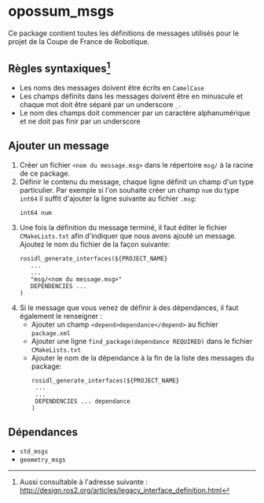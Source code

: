 # opossum_msgs
Ce package contient toutes les définitions de messages utilisés pour le projet
de la Coupe de France de Robotique.


## Règles syntaxiques[^1]

 - Les noms des messages doivent être écrits en `CamelCase`
 - Les champs définits dans les messages doivent être en minuscule et chaque
   mot doit être séparé par un underscore `_`.
 - Le nom des champs doit commencer par un caractère alphanumérique et ne doit
   pas finir par un underscore

[^1]: Aussi consultable à l'adresse suivante : http://design.ros2.org/articles/legacy_interface_definition.html

## Ajouter un message

1. Créer un fichier `<nom du message.msg>` dans le répertoire `msg/` à la racine
   de ce package.
2. Définir le contenu du message, chaque ligne définit un champ d'un type
   particulier.
   Par exemple si l'on souhaite créer un champ `num` du type `int64` il suffit
   d'ajouter la ligne suivante au fichier `.msg`:
      ```
      int64 num
      ```
3. Une fois la définition du message terminé, il faut éditer le fichier
   `CMakeLists.txt` afin d'indiquer que nous avons ajouté un message.
   Ajoutez le nom du fichier de la façon suivante:
      ```
      rosidl_generate_interfaces(${PROJECT_NAME}
         ...
         ...
         "msg/<nom du message.msg>"
         DEPENDENCIES ...
      )
      ```
4. Si le message que vous venez de définir à des dépendances, il faut également
   le renseigner :
      - Ajouter un champ `<depend>dependance</depend>` au fichier `package.xml`
      - Ajouter une ligne `find_package(dependance REQUIRED)` dans le fichier
        `CMakeLists.txt`
      - Ajouter le nom de la dépendance à la fin de la liste des messages du
        package:
           ```
           rosidl_generate_interfaces(${PROJECT_NAME}
            ...
            ...
            DEPENDENCIES ... dependance
           )
           ```

## Dépendances
 - `std_msgs`
 - `geometry_msgs`
